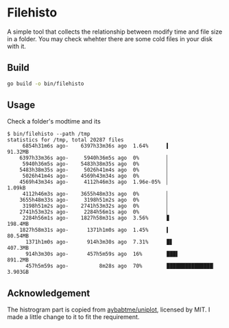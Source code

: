 # Filehisto

A simple tool that collects the relationship between modify time and file size in a folder. You may check whehter there are some cold files in your disk with it.

## Build

```bash
go build -o bin/filehisto
```

## Usage

Check a folder's modtime and its 

```console
$ bin/filehisto --path /tmp
statistics for /tmp, total 20287 files
     6854h31m6s ago-    6397h33m36s ago  1.64%      ▍                 91.32MB
    6397h33m36s ago-     5940h36m5s ago  0%         ▏                 
     5940h36m5s ago-    5483h38m35s ago  0%         ▏                 
    5483h38m35s ago-     5026h41m4s ago  0%         ▏                 
     5026h41m4s ago-    4569h43m34s ago  0%         ▏                 
    4569h43m34s ago-     4112h46m3s ago  1.96e-05%  ▏                 1.09kB
     4112h46m3s ago-    3655h48m33s ago  0%         ▏                 
    3655h48m33s ago-     3198h51m2s ago  0%         ▏                 
     3198h51m2s ago-    2741h53m32s ago  0%         ▏                 
    2741h53m32s ago-     2284h56m1s ago  0%         ▏                 
     2284h56m1s ago-    1827h58m31s ago  3.56%      ▊                 198.4MB
    1827h58m31s ago-      1371h1m0s ago  1.45%      ▍                 80.54MB
      1371h1m0s ago-      914h3m30s ago  7.31%      █▋                407.3MB
      914h3m30s ago-      457h5m59s ago  16%        ███▌              891.2MB
      457h5m59s ago-          8m28s ago  70%        ███████████████▏  3.903GB
```

## Acknowledgement 

The histrogram part is copied from [aybabtme/uniplot](https://github.com/aybabtme/uniplot), licensed by MIT. I made a little change to it to fit the requirement.
